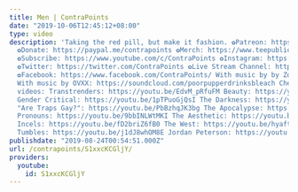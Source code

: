 ```yaml
---
title: Men | ContraPoints
date: "2019-10-06T12:45:12+08:00"
type: video
description: 'Taking the red pill, but make it fashion. ✿Patreon: https://www.patreon.com/contrapoints
  ✿Donate: https://paypal.me/contrapoints ✿Merch: https://www.teepublic.com/stores/contrapoints?ref_id=5379&utm_campaign=ContraPoints&utm_medium=5379&utm_source=affiliate
  ✿Subscribe: https://www.youtube.com/c/ContraPoints ✿Instagram: https://www.instagram.com/contrapoints/
  ✿Twitter: https://twitter.com/ContraPoints ✿Live Stream Channel: https://www.youtube.com/channel/UCGh4KSR8TZZlyq3qQDBsBLA
  ✿Facebook: https://www.facebook.com/ContraPoints/ With music by by Zoë Blade: http://www.zoeblade.com/
  With music by OVXX: https://soundcloud.com/poorpupperdrinksbleach Check out my other
  videos: Transtrenders: https://youtu.be/EdvM_pRfuFM Beauty: https://youtu.be/n9mspMJTNEY
  Gender Critical: https://youtu.be/1pTPuoGjQsI The Darkness: https://youtu.be/qtj7LDYaufM
  "Are Traps Gay?": https://youtu.be/PbBzhqJK3bg The Apocalypse: https://youtu.be/S6GodWn4XMM
  Pronouns: https://youtu.be/9bbINLWtMKI The Aesthetic: https://youtu.be/z1afqR5QkDM
  Incels: https://youtu.be/fD2briZ6fB0 The West: https://youtu.be/hyaftqCORT4 Tiffany
  Tumbles: https://youtu.be/j1dJ8whOM8E Jordan Peterson: https://youtu.be/4LqZdkkBDas'
publishdate: "2019-08-24T00:54:51.000Z"
url: /contrapoints/S1xxcKCGljY/
providers:
  youtube:
    id: S1xxcKCGljY
---
```

